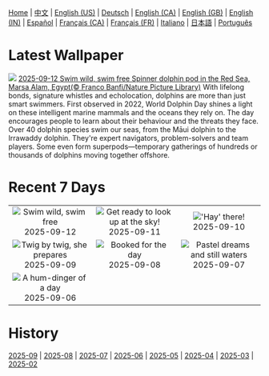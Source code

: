 [Home](../README.md) | [中文](zh-CN.md) | [English (US)](en-US.md) | [Deutsch](de-DE.md) | [English (CA)](en-CA.md) | [English (GB)](en-GB.md) | [English (IN)](en-IN.md) | [Español](es-ES.md) | [Français (CA)](fr-CA.md) | [Français (FR)](fr-FR.md) | [Italiano](it-IT.md) | [日本語](ja-JP.md) | [Português](pt-BR.md)

# Latest Wallpaper
![](https://www.bing.com/th?id=OHR.SpinnerDolphins_EN-CA6671326546_UHD.jpg)
[2025-09-12 Swim wild, swim free Spinner dolphin pod in the Red Sea, Marsa Alam, Egypt(© Franco Banfi/Nature Picture Library)](https://www.bing.com/th?id=OHR.SpinnerDolphins_EN-CA6671326546_UHD.jpg)
With lifelong bonds, signature whistles and echolocation, dolphins are more than just smart swimmers. First observed in 2022, World Dolphin Day shines a light on these intelligent marine mammals and the oceans they rely on. The day encourages people to learn about their behaviour and the threats they face. Over 40 dolphin species swim our seas, from the Māui dolphin to the Irrawaddy dolphin. They're expert navigators, problem-solvers and team players. Some even form superpods—temporary gatherings of hundreds or thousands of dolphins moving together offshore.

# Recent 7 Days
|  |  |  |
|:---:|:---:|:---:|
| ![](https://www.bing.com/th?id=OHR.SpinnerDolphins_EN-CA6671326546_400x240.jpg "Swim wild, swim free") 2025-09-12 | ![](https://www.bing.com/th?id=OHR.ExtremaduraJamon_EN-CA6493942250_400x240.jpg "Get ready to look up at the sky!") 2025-09-11 | ![](https://www.bing.com/th?id=OHR.YorkshireHay_EN-CA6308294683_400x240.jpg "'Hay' there!") 2025-09-10 |
| ![](https://www.bing.com/th?id=OHR.SwissSquirrel_EN-CA6118791565_400x240.jpg "Twig by twig, she prepares") 2025-09-09 | ![](https://www.bing.com/th?id=OHR.OrchardLibrary_EN-CA5905828145_400x240.jpg "Booked for the day") 2025-09-08 | ![](https://www.bing.com/th?id=OHR.BlueGdansk_EN-CA5626237578_400x240.jpg "Pastel dreams and still waters") 2025-09-07 |
| ![](https://www.bing.com/th?id=OHR.RufousHummer_EN-CA4791906325_400x240.jpg "A hum-dinger of a day") 2025-09-06 |  |  |

# History
[2025-09](../archives/wallpaper/en-CA/w_2025_09.md) | [2025-08](../archives/wallpaper/en-CA/w_2025_08.md) | [2025-07](../archives/wallpaper/en-CA/w_2025_07.md) | [2025-06](../archives/wallpaper/en-CA/w_2025_06.md) | [2025-05](../archives/wallpaper/en-CA/w_2025_05.md) | [2025-04](../archives/wallpaper/en-CA/w_2025_04.md) | [2025-03](../archives/wallpaper/en-CA/w_2025_03.md) | [2025-02](../archives/wallpaper/en-CA/w_2025_02.md)
